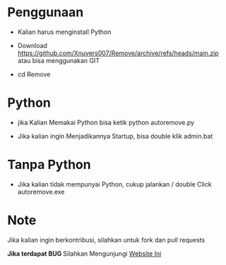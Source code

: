 # Penggunaan 

- Kalian harus menginstall Python

- Download https://github.com/Xnuvers007/Remove/archive/refs/heads/main.zip atau bisa menggunakan GIT

- cd Remove

# Python

- jika Kalian Memakai Python bisa ketik python autoremove.py

- Jika kalian ingin Menjadikannya Startup, bisa double klik admin.bat

# Tanpa Python

- Jika kalian tidak mempunyai Python, cukup jalankan / double Click autoremove.exe

# Note

Jika kalian ingin berkontribusi, silahkan untuk fork dan pull requests

<b> Jika terdapat BUG </b> Silahkan Mengunjungi [Website Ini](https://xnuvers007.github.io/contact.html)
